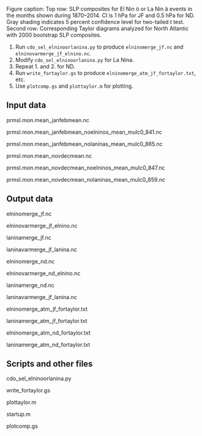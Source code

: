 Figure caption: Top row: SLP composites for El Nin ̃o or La Nin ̃a events in the months shown during 1870–2014. CI is 1 hPa for JF and 0.5 hPa for ND. Gray shading indicates 5 percent confidence level for two-tailed t test. Second row: Corresponding Taylor diagrams analyzed for North Atlantic with 2000 bootstrap SLP composites.

1. Run `cdo_sel_elninoorlanina.py` to produce `elninomerge_jf.nc` and `elninovarmerge_jf_elnino.nc`.
2. Modify `cdo_sel_elninoorlanina.py` for La Nina.
3. Repeat 1. and 2. for ND.
4. Run `write_fortaylor.gs` to produce `elninomerge_atm_jf_fortaylor.txt`, etc.
5. Use `plotcomp.gs` and `plottaylor.m` for plotting. 

## Input data

prmsl.mon.mean_janfebmean.nc

prmsl.mon.mean_janfebmean_noelninos_mean_mulc0_841.nc

prmsl.mon.mean_janfebmean_nolaninas_mean_mulc0_865.nc

prmsl.mon.mean_novdecmean.nc

prmsl.mon.mean_novdecmean_noelninos_mean_mulc0_847.nc

prmsl.mon.mean_novdecmean_nolaninas_mean_mulc0_859.nc

## Output data

elninomerge_jf.nc

elninovarmerge_jf_elnino.nc

laninamerge_jf.nc

laninavarmerge_jf_lanina.nc

elninomerge_nd.nc

elninovarmerge_nd_elnino.nc

laninamerge_nd.nc

laninavarmerge_jf_lanina.nc

elninomerge_atm_jf_fortaylor.txt

laninamerge_atm_jf_fortaylor.txt

elninomerge_atm_nd_fortaylor.txt

laninamerge_atm_nd_fortaylor.txt

## Scripts and other files

cdo_sel_elninoorlanina.py

write_fortaylor.gs

plottaylor.m

startup.m

plotcomp.gs
